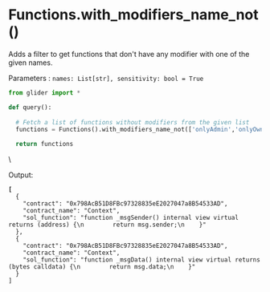 # Functions.with\_modifiers\_name\_not()

Adds a filter to get functions that don't have any modifier with one of the given names.

Parameters : `names: List[str], sensitivity: bool = True`

```python
from glider import *

def query():
  
  # Fetch a list of functions without modifiers from the given list
  functions = Functions().with_modifiers_name_not(['onlyAdmin','onlyOwner']).exec(10)

  return functions
```

\


Output:

<pre class="language-json"><code class="lang-json"><strong>[
</strong>  {
    "contract": "0x798AcB51D8FBc97328835eE2027047a8B54533AD",
    "contract_name": "Context",
    "sol_function": "function _msgSender() internal view virtual returns (address) {\n        return msg.sender;\n    }"
  },
  {
    "contract": "0x798AcB51D8FBc97328835eE2027047a8B54533AD",
    "contract_name": "Context",
    "sol_function": "function _msgData() internal view virtual returns (bytes calldata) {\n        return msg.data;\n    }"
  }
]
</code></pre>
